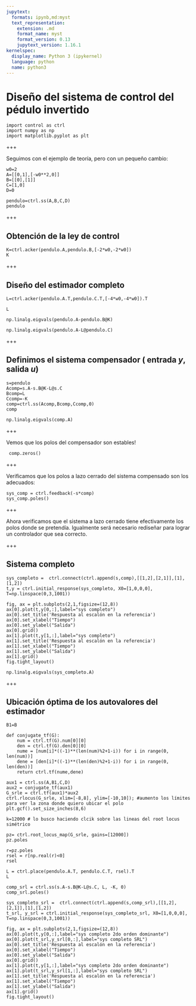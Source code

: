 ```yaml
---
jupytext:
  formats: ipynb,md:myst
  text_representation:
    extension: .md
    format_name: myst
    format_version: 0.13
    jupytext_version: 1.16.1
kernelspec:
  display_name: Python 3 (ipykernel)
  language: python
  name: python3
---
```



# Diseño del sistema de control del pédulo invertido

```{code-cell} ipython3
import control as ctrl
import numpy as np
import matplotlib.pyplot as plt
```

+++

Seguimos con el ejemplo de teoría, pero con un pequeño cambio:

```{code-cell} ipython3
w0=2
A=[[0,1],[-w0**2,0]]
B=[[0],[1]]
C=[1,0]
D=0

pendulo=ctrl.ss(A,B,C,D)
pendulo
```

+++

## Obtención de la ley de control

```{code-cell} ipython3
K=ctrl.acker(pendulo.A,pendulo.B,[-2*w0,-2*w0])
K
```

+++

## Diseño del estimador completo

```{code-cell} ipython3
L=ctrl.acker(pendulo.A.T,pendulo.C.T,[-4*w0,-4*w0]).T
```

```{code-cell} ipython3
L
```

```{code-cell} ipython3
np.linalg.eigvals(pendulo.A-pendulo.B@K)
```

```{code-cell} ipython3
np.linalg.eigvals(pendulo.A-L@pendulo.C)
```

+++

## Definimos el sistema compensador ( entrada $y$, salida $u$)

```{code-cell} ipython3
s=pendulo
Acomp=s.A-s.B@K-L@s.C
Bcomp=L
Ccomp=-K
comp=ctrl.ss(Acomp,Bcomp,Ccomp,0)
comp
```

```{code-cell} ipython3
np.linalg.eigvals(comp.A)
```

+++

Vemos que los polos del compensador son estables!

```{code-cell} ipython3
 comp.zeros()
```

+++

Verificamos que los polos a lazo cerrado del sistema compensado son los adecuados:

```{code-cell} ipython3
sys_comp = ctrl.feedback(-s*comp)
sys_comp.poles()
```

+++

Ahora verificamos que el sistema a lazo cerrado tiene efectivamente los polos donde se pretendía. Igualmente será necesario rediseñar para lograr un controlador que sea correcto.

+++

## Sistema completo

```{code-cell} ipython3
sys_completo =  ctrl.connect(ctrl.append(s,comp),[[1,2],[2,1]],[1],[1,2])
t,y = ctrl.initial_response(sys_completo, X0=[1,0,0,0], T=np.linspace(0,3,1001))
```

```{code-cell} ipython3
fig, ax = plt.subplots(2,1,figsize=(12,8))
ax[0].plot(t,y[0,:],label="sys completo")
ax[0].set_title('Respuesta al escalón en la referencia')
ax[0].set_xlabel("Tiempo")
ax[0].set_ylabel("Salida")
ax[0].grid()
ax[1].plot(t,y[1,:],label="sys completo")
ax[1].set_title('Respuesta al escalón en la referencia')
ax[1].set_xlabel("Tiempo")
ax[1].set_ylabel("Salida")
ax[1].grid()
fig.tight_layout()
```

```{code-cell} ipython3
np.linalg.eigvals(sys_completo.A)
```

+++

## Ubicación óptima de los autovalores del estimador

```{code-cell} ipython3
B1=B

def conjugate_tf(G):
    num = ctrl.tf(G).num[0][0]
    den = ctrl.tf(G).den[0][0]
    nume = [num[i]*((-1)**(len(num)%2+1-i)) for i in range(0, len(num))]
    dene = [den[i]*((-1)**(len(den)%2+1-i)) for i in range(0, len(den))]
    return ctrl.tf(nume,dene)
```

```{code-cell} ipython3
aux1 = ctrl.ss(A,B1,C,D)
aux2 = conjugate_tf(aux1)
G_srle = ctrl.tf(aux1)*aux2
ctrl.rlocus(G_srle, xlim=[-8,8], ylim=[-10,10]); #aumento los límites para ver la zona donde quiero ubicar el polo
plt.gcf().set_size_inches(8,6)
```

```{code-cell} ipython3
k=12000 # lo busco haciendo clcik sobre las lineas del root locus simétrico
```

```{code-cell} ipython3
pz= ctrl.root_locus_map(G_srle, gains=[12000])
pz.poles
```

```{code-cell} ipython3
r=pz.poles
rsel = r[np.real(r)<0]
rsel
```

```{code-cell} ipython3
L = ctrl.place(pendulo.A.T, pendulo.C.T, rsel).T
L
```

```{code-cell} ipython3
comp_srl = ctrl.ss(s.A-s.B@K-L@s.C, L, -K, 0)
comp_srl.poles()
```

```{code-cell} ipython3
sys_completo_srl =  ctrl.connect(ctrl.append(s,comp_srl),[[1,2],[2,1]],[1],[1,2])
t_srl, y_srl = ctrl.initial_response(sys_completo_srl, X0=[1,0,0,0], T=np.linspace(0,3,1001))
```

```{code-cell} ipython3
fig, ax = plt.subplots(2,1,figsize=(12,8))
ax[0].plot(t,y[0,:],label="sys completo 2do orden dominante")
ax[0].plot(t_srl,y_srl[0,:],label="sys completo SRL")
ax[0].set_title('Respuesta al escalón en la referencia')
ax[0].set_xlabel("Tiempo")
ax[0].set_ylabel("Salida")
ax[0].grid()
ax[1].plot(t,y[1,:],label="sys completo 2do orden dominante")
ax[1].plot(t_srl,y_srl[1,:],label="sys completo SRL")
ax[1].set_title('Respuesta al escalón en la referencia')
ax[1].set_xlabel("Tiempo")
ax[1].set_ylabel("Salida")
ax[1].grid()
fig.tight_layout()
```
